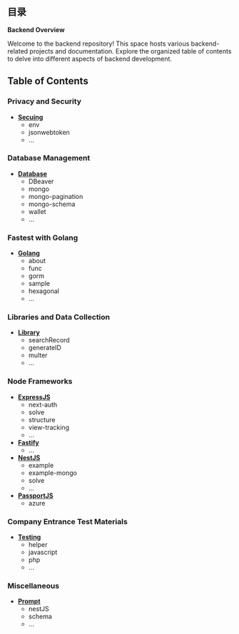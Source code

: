 ## 目录

**Backend Overview**

Welcome to the backend repository! This space hosts various backend-related projects and documentation. Explore the organized table of contents to delve into different aspects of backend development.

## Table of Contents

### Privacy and Security

- [**Secuing**](https://github.com/989x/backend/tree/main/secuing)
    - env
    - jsonwebtoken
    - ...

### Database Management

- [**Database**](https://github.com/989x/backend/tree/main/database)
    - DBeaver
    - mongo
    - mongo-pagination
    - mongo-schema
    - wallet
    - ...

### Fastest with Golang

- [**Golang**](https://github.com/989x/backend/tree/main/golang)
    - about
    - func
    - gorm
    - sample
    - hexagonal
    - ...

### Libraries and Data Collection

- [**Library**](https://github.com/989x/backend/tree/main/libs)
    - searchRecord
    - generateID
    - multer
    - ...

### Node Frameworks

- [**ExpressJS**](https://github.com/989x/backend/tree/main/node/express)
    - next-auth  
    - solve  
    - structure  
    - view-tracking  
    - ...
- [**Fastify**](https://github.com/989x/backend/tree/main/node/fastify)  
    - ...
- [**NestJS**](https://github.com/989x/backend/tree/main/node/nest)  
    - example  
    - example-mongo  
    - solve  
    - ...
- [**PassportJS**](https://github.com/989x/backend/tree/main/node/passport)  
    - azure  

### Company Entrance Test Materials

- [**Testing**](https://github.com/989x/backend/tree/main/testing)
    - helper
    - javascript
    - php
    - ...

### Miscellaneous

- [**Prompt**](https://github.com/989x/backend/tree/main/prompt)
    - nestJS
    - schema
    - ...
